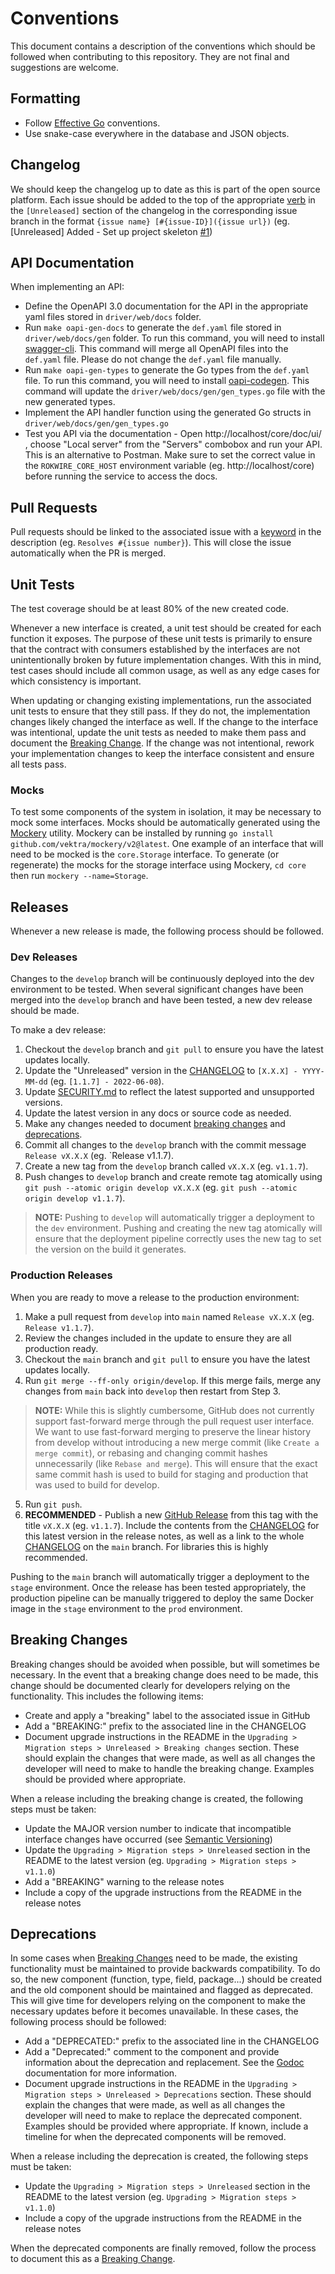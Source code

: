 # Conventions
This document contains a description of the conventions which should be followed when contributing to this repository. They are not final and suggestions are welcome.

## Formatting
- Follow [Effective Go](https://go.dev/doc/effective_go) conventions.
- Use snake-case everywhere in the database and JSON objects.

## Changelog
We should keep the changelog up to date as this is part of the open source platform. Each issue should be added to the top of the appropriate [verb](https://keepachangelog.com/en/1.0.0/#how) in the `[Unreleased]` section of the changelog in the corresponding issue branch in the format `{issue name} [#{issue-ID}]({issue url})` (eg. [Unreleased] Added - Set up project skeleton [#1](https://github.com/rokwire/core-building-block/issues/1))

## API Documentation
When implementing an API:
- Define the OpenAPI 3.0 documentation for the API in the appropriate yaml files stored in `driver/web/docs` folder.
- Run `make oapi-gen-docs` to generate the `def.yaml` file stored in `driver/web/docs/gen` folder. To run this command, you will need to install [swagger-cli](https://github.com/APIDevTools/swagger-cli). This command will merge all OpenAPI files into the `def.yaml` file. Please do not change the `def.yaml` file manually.
- Run `make oapi-gen-types` to generate the Go types from the `def.yaml` file. To run this command, you will need to install [oapi-codegen](https://github.com/deepmap/oapi-codegen). This command will update the `driver/web/docs/gen/gen_types.go` file with the new generated types.
- Implement the API handler function using the generated Go structs in `driver/web/docs/gen/gen_types.go`
- Test you API via the documentation - Open http://localhost/core/doc/ui/ , choose "Local server" from the "Servers" combobox and run your API. This is an alternative to Postman. Make sure to set the correct value in the `ROKWIRE_CORE_HOST` environment variable (eg. http://localhost/core) before running the service to access the docs.

## Pull Requests
Pull requests should be linked to the associated issue with a [keyword](https://docs.github.com/en/issues/tracking-your-work-with-issues/creating-issues/linking-a-pull-request-to-an-issue#linking-a-pull-request-to-an-issue-using-a-keyword) in the description (eg. `Resolves #{issue number}`). This will close the issue automatically when the PR is merged. 

## Unit Tests
The test coverage should be at least 80% of the new created code.

Whenever a new interface is created, a unit test should be created for each function it exposes. The purpose of these unit tests is primarily to ensure that the contract with consumers established by the interfaces are not unintentionally broken by future implementation changes. With this in mind, test cases should include all common usage, as well as any edge cases for which consistency is important. 

When updating or changing existing implementations, run the associated unit tests to ensure that they still pass. If they do not, the implementation changes likely changed the interface as well. If the change to the interface was intentional, update the unit tests as needed to make them pass and document the [Breaking Change](#breaking-changes). If the change was not intentional, rework your implementation changes to keep the interface consistent and ensure all tests pass.

### Mocks
To test some components of the system in isolation, it may be necessary to mock some interfaces. Mocks should be automatically generated using the [Mockery](https://github.com/vektra/mockery) utility. Mockery can be installed by running `go install github.com/vektra/mockery/v2@latest`. One example of an interface that will need to be mocked is the `core.Storage` interface. To generate (or regenerate) the mocks for the storage interface using Mockery, `cd core` then run `mockery --name=Storage`. 

## Releases
Whenever a new release is made, the following process should be followed.

### Dev Releases
Changes to the `develop` branch will be continuously deployed into the dev environment to be tested. When several significant changes have been merged into the `develop` branch and have been tested, a new dev release should be made. 

To make a dev release:

1. Checkout the `develop` branch and `git pull` to ensure you have the latest updates locally.
2. Update the "Unreleased" version in the [CHANGELOG](CHANGELOG.md#unreleased) to `[X.X.X] - YYYY-MM-dd` (eg. `[1.1.7] - 2022-06-08`).
3. Update [SECURITY.md](SECURITY.md) to reflect the latest supported and unsupported versions.
4. Update the latest version in any docs or source code as needed. 
5. Make any changes needed to document [breaking changes](#breaking-changes) and [deprecations](#deprecations).
6. Commit all changes to the `develop` branch with the commit message `Release vX.X.X` (eg. `Release v1.1.7).
7. Create a new tag from the `develop` branch called `vX.X.X` (eg. `v1.1.7`).
8. Push changes to `develop` branch and create remote tag atomically using `git push --atomic origin develop vX.X.X` (eg. `git push --atomic origin develop v1.1.7`).
> **NOTE:** Pushing to `develop` will automatically trigger a deployment to the `dev` environment. Pushing and creating the new tag atomically will ensure that the deployment pipeline correctly uses the new tag to set the version on the build it generates.

### Production Releases
When you are ready to move a release to the production environment:

1. Make a pull request from `develop` into `main` named `Release vX.X.X` (eg. `Release v1.1.7`).
2. Review the changes included in the update to ensure they are all production ready.
3. Checkout the `main` branch and `git pull` to ensure you have the latest updates locally.
4. Run `git merge --ff-only origin/develop`. If this merge fails, merge any changes from `main` back into `develop` then restart from Step 3.
> **NOTE:** While this is slightly cumbersome, GitHub does not currently support fast-forward merge through the pull request user interface. We want to use fast-forward merging to preserve the linear history from develop without introducing a new merge commit (like `Create a merge commit`), or rebasing and changing commit hashes unnecessarily (like `Rebase and merge`). This will ensure that the exact same commit hash is used to build for staging and production that was used to build for develop.
5. Run `git push`.
6. **RECOMMENDED** - Publish a new [GitHub Release](https://docs.github.com/en/repositories/releasing-projects-on-github/managing-releases-in-a-repository#creating-a-release) from this tag with the title `vX.X.X` (eg. `v1.1.7`). Include the contents from the [CHANGELOG](CHANGELOG.md) for this latest version in the release notes, as well as a link to the whole [CHANGELOG](CHANGELOG.md) on the `main` branch. For libraries this is highly recommended.

Pushing to the `main` branch will automatically trigger a deployment to the `stage` environment. Once the release has been tested appropriately, the production pipeline can be manually triggered to deploy the same Docker image in the `stage` environment to the `prod` environment.

## Breaking Changes
Breaking changes should be avoided when possible, but will sometimes be necessary. In the event that a breaking change does need to be made, this change should be documented clearly for developers relying on the functionality. This includes the following items:
* Create and apply a "breaking" label to the associated issue in GitHub
* Add a "BREAKING:" prefix to the associated line in the CHANGELOG
* Document upgrade instructions in the README in the `Upgrading > Migration steps > Unreleased > Breaking changes` section. These should explain the changes that were made, as well as all changes the developer will need to make to handle the breaking change. Examples should be provided where appropriate.

When a release including the breaking change is created, the following steps must be taken:
* Update the MAJOR version number to indicate that incompatible interface changes have occurred (see [Semantic Versioning](https://semver.org/))
* Update the `Upgrading > Migration steps > Unreleased` section in the README to the latest version (eg. `Upgrading > Migration steps > v1.1.0`)
* Add a "BREAKING" warning to the release notes
* Include a copy of the upgrade instructions from the README in the release notes

## Deprecations
In some cases when [Breaking Changes](#breaking-changes) need to be made, the existing functionality must be maintained to provide backwards compatibility. To do so, the new component (function, type, field, package...) should be created and the old component should be maintained and flagged as deprecated. This will give time for developers relying on the component to make the necessary updates before it becomes unavailable. In these cases, the following process should be followed:
* Add a "DEPRECATED:" prefix to the associated line in the CHANGELOG
* Add a "Deprecated:" comment to the component and provide information about the deprecation and replacement. See the [Godoc](https://go.dev/blog/godoc) documentation for more information.
* Document upgrade instructions in the README in the `Upgrading > Migration steps > Unreleased > Deprecations` section. These should explain the changes that were made, as well as all changes the developer will need to make to replace the deprecated component. Examples should be provided where appropriate. If known, include a timeline for when the deprecated components will be removed.

When a release including the deprecation is created, the following steps must be taken:
* Update the `Upgrading > Migration steps > Unreleased` section in the README to the latest version (eg. `Upgrading > Migration steps > v1.1.0`)
* Include a copy of the upgrade instructions from the README in the release notes

When the deprecated components are finally removed, follow the process to document this as a [Breaking Change](#breaking-changes). 